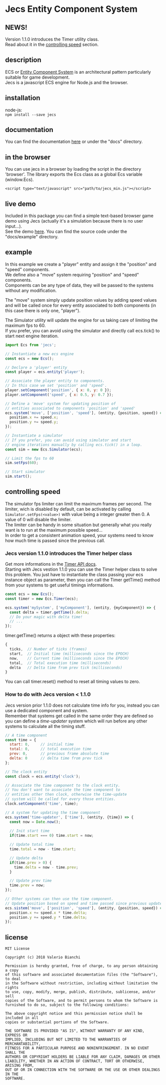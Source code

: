 # Jecs Entity Component System

## NEWS!
Version 1.1.0 introduces the Timer utility class.  
Read about it in the [controlling speed](#controlling_speed) section.

## description
ECS or [Entity Component System](https://en.wikipedia.org/wiki/Entity%E2%80%93component%E2%80%93system) is an architectural pattern particularly suitable for game development.  
Jecs is a javascript ECS engine for Node.js and the browser.  

## installation
node-js:  
```npm install --save jecs```

## documentation
You can find the documentation [here](https://zakplus.github.io/jecs/) or under the "docs" directory.

## in the browser
You can use jecs in a browser by loading the script in the directory 'browser'.
The library exports the Ecs class as a global Ecs variable (window.Ecs).

```<script type="text/javascript" src="path/to/jecs_min.js"></script>```

## live demo
Included in this package you can find a simple text-based browser game demo using Jecs (actually it's a simulation because there is no user input...).  
See the demo [here](https://zakplus.github.io/jecs/example/mini-game). You can find the source code under the "docs/example" directory.

## example
In this example we create a "player" entity and assign it the "position" and "speed" components.  
We define also a "move" system requiring "position" and "speed" components.  
Components can be any type of data, they will be passed to the systems without any modification.

The "move" system simply update position values by adding speed values and will be called once for every entity associated to both components (in this case there is only one, "player").  

The Simulator utility will update the engine for us taking care of limiting the maximum fps to 60.  
If you prefer, you can avoid using the simulator and directly call ecs.tick() to start next engine iteration.

``` javascript
import Ecs from 'jecs';

// Instantiate a new ecs engine
const ecs = new Ecs();

// Declare a 'player' entity
const player = ecs.entity('player');

// Associate the player entity to components.
// In this case we set 'position' and 'speed'.
player.setComponent('position', { x: 0, y: 0 });
player.setComponent('speed', { x: 0.5, y: 0.7 });

// Define a 'move' system for updating position of
// entities associated to components 'position' and 'speed'
ecs.system('move', ['position', 'speed'], (entity, {position, speed}) => {
  position.x += speed.x;
  position.y += speed.y;
});

// Instantiate a simulator
// If you prefer, you can avoid using simulator and start
// engine iterations manually by calling ecs.tick() in a loop.
const sim = new Ecs.Simulator(ecs);

// Limit the fps to 60
sim.setFps(60);

// Start simulator
sim.start();
```

## <a id="controlling_speed"></a>controlling speed
The simulator fps limiter can limit the maximum frames per second. The limiter, wich is disabled by default, can be activated by calling ```Simulator.setFps(<value>)``` with value being a integer greater then 0. A value of 0 will disable the limiter.  
The limiter can be handy in some situation but generally what you really want is to run at the maximum possible speed...  
In order to get a consistent animation speed, your systems need to know how much time is passed since the previous call.

### Jecs version 1.1.0 introduces the Timer helper class
Get more informations in the [Timer API docs](https://zakplus.github.io/jecs/api/classes/Timer.html).  
Starting with Jecs vestion 1.1.0 you can use the Timer helper class to solve this problem. You just have to instantiate the class passing your ecs instance object as parameter, then you can call the Timer getTime() method from your systems to get useful timings informations.

```javascript
const ecs = new Ecs();
const timer = new Ecs.Timer(ecs);

ecs.system('mySystem', ['myComponent'], (entity, {myComponent}) => {
  const delta = timer.getTime().delta;
  // Do your magic with delta time!
  // ...
});
```

timer.getTime() returns a object with these properties:

```javascript
{
  ticks,  // Number of ticks (frames)
  start,  // Initial time (milliseconds since the EPOCH)
  now,    // Current time (milliseconds since the EPOCH)
  total,  // Total execution time (milliseconds)
  delta   // Delta time from prev tick (milliseconds)
}
```

You can call timer.reset() method to reset all timing values to zero.

### How to do with Jecs version < 1.1.0
Jecs version prior 1.1.0 does not calculate time info for you, instead you can use a dedicated component and system.  
Remember that systems get called in the same order they are defined so you can define a *time-updater* system which will run before any other systems to calculate all the timing stuff.

``` javascript
// A time component
const time = {
  start: 0,     // initial time
  total: 0,     // total execution time
  prev: 0,      // previous frame absolute time
  delta: 0      // delta time from prev tick
};

// The clock entity
const clock = ecs.entity('clock');

// Associate the time component to the clock entity.
// You don't want to associate the time component to
// entities other then clock, otherwise the time-update
// system will be called for every those entities.
clock.setComponent('time', time);

// A system for updating the time component
ecs.system('time-updater', ['time'], (entity, {time}) => {
  const now = Date.now();
  
  // Init start time
  if(time.start === 0) time.start = now;

  // Update total time
  time.total = now - time.start;

  // Update delta
  if(time.prev > 0) {
    time.delta = now - time.prev;
  }

  // Update prev time
  time.prev = now;
});

// Other systems can then use the time component.
// Update position based on speed and time passed since previous update
ecs.sistem('move', ['position', 'speed'], (entity, {position, speed}) => {
  position.x += speed.x * time.delta;
  position.y += speed.y * time.delta;
});
```

## license

```
MIT License

Copyright (c) 2018 Valerio Bianchi

Permission is hereby granted, free of charge, to any person obtaining a copy
of this software and associated documentation files (the "Software"), to deal
in the Software without restriction, including without limitation the rights
to use, copy, modify, merge, publish, distribute, sublicense, and/or sell
copies of the Software, and to permit persons to whom the Software is
furnished to do so, subject to the following conditions:

The above copyright notice and this permission notice shall be included in all
copies or substantial portions of the Software.

THE SOFTWARE IS PROVIDED "AS IS", WITHOUT WARRANTY OF ANY KIND, EXPRESS OR
IMPLIED, INCLUDING BUT NOT LIMITED TO THE WARRANTIES OF MERCHANTABILITY,
FITNESS FOR A PARTICULAR PURPOSE AND NONINFRINGEMENT. IN NO EVENT SHALL THE
AUTHORS OR COPYRIGHT HOLDERS BE LIABLE FOR ANY CLAIM, DAMAGES OR OTHER
LIABILITY, WHETHER IN AN ACTION OF CONTRACT, TORT OR OTHERWISE, ARISING FROM,
OUT OF OR IN CONNECTION WITH THE SOFTWARE OR THE USE OR OTHER DEALINGS IN THE
SOFTWARE.
```